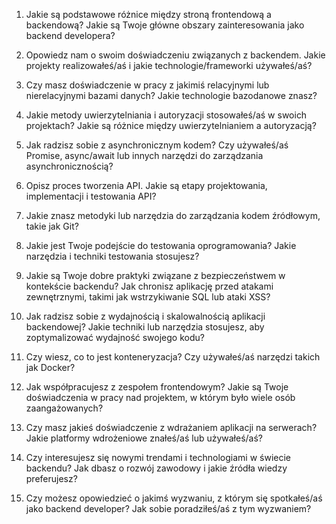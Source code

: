1. Jakie są podstawowe różnice między stroną frontendową a backendową? Jakie są Twoje główne obszary zainteresowania jako backend developera?

2. Opowiedz nam o swoim doświadczeniu związanych z backendem. Jakie projekty realizowałeś/aś i jakie technologie/frameworki używałeś/aś?

3. Czy masz doświadczenie w pracy z jakimiś relacyjnymi lub nierelacyjnymi bazami danych? Jakie technologie bazodanowe znasz?

4. Jakie metody uwierzytelniania i autoryzacji stosowałeś/aś w swoich projektach? Jakie są różnice między uwierzytelnianiem a autoryzacją?

5. Jak radzisz sobie z asynchronicznym kodem? Czy używałeś/aś Promise, async/await lub innych narzędzi do zarządzania asynchronicznością?

6. Opisz proces tworzenia API. Jakie są etapy projektowania, implementacji i testowania API?

7. Jakie znasz metodyki lub narzędzia do zarządzania kodem źródłowym, takie jak Git?

8. Jakie jest Twoje podejście do testowania oprogramowania? Jakie narzędzia i techniki testowania stosujesz?

9. Jakie są Twoje dobre praktyki związane z bezpieczeństwem w kontekście backendu? Jak chronisz aplikację przed atakami zewnętrznymi, takimi jak wstrzykiwanie SQL lub ataki XSS?

10. Jak radzisz sobie z wydajnością i skalowalnością aplikacji backendowej? Jakie techniki lub narzędzia stosujesz, aby zoptymalizować wydajność swojego kodu?

11. Czy wiesz, co to jest konteneryzacja? Czy używałeś/aś narzędzi takich jak Docker?

12. Jak współpracujesz z zespołem frontendowym? Jakie są Twoje doświadczenia w pracy nad projektem, w którym było wiele osób zaangażowanych?

13. Czy masz jakieś doświadczenie z wdrażaniem aplikacji na serwerach? Jakie platformy wdrożeniowe znałeś/aś lub używałeś/aś?

14. Czy interesujesz się nowymi trendami i technologiami w świecie backendu? Jak dbasz o rozwój zawodowy i jakie źródła wiedzy preferujesz?

15. Czy możesz opowiedzieć o jakimś wyzwaniu, z którym się spotkałeś/aś jako backend developer? Jak sobie poradziłeś/aś z tym wyzwaniem?
